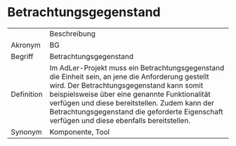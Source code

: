 # Betrachtungsgegenstand




<table>
    <tr>
        <td></td>
        <td>Beschreibung</td>
    </tr>
    <tr>
        <td>Akronym</td>
        <td>BG</td>
    </tr>
    <tr>
        <td>Begriff</td>
        <td>Betrachtungsgegenstand</td>
    </tr>
    <tr>
        <td>Definition</td>
        <td>Im AdLer-Projekt muss ein Betrachtungsgegenstand die Einheit sein, an jene die Anforderung gestellt wird. 
            Der Betrachtungsgegenstand kann somit beispielsweise über eine genannte Funktionalität verfügen und diese bereitstellen.
            Zudem kann der Betrachtungsgegenstand die geforderte Eigenschaft verfügen und diese ebenfalls bereitstellen.</td>
    </tr>
   <tr>
        <td>Synonym</td>
        <td>Komponente, Tool</td>
    </tr>
</table>
